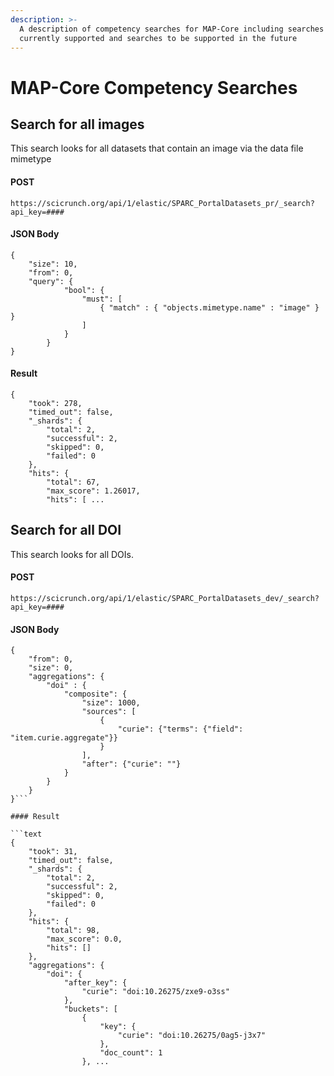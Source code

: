 ```yaml
---
description: >-
  A description of competency searches for MAP-Core including searches that are
  currently supported and searches to be supported in the future
---
```


# MAP-Core Competency Searches

## Search for all images

This search looks for all datasets that contain an image via the data file mimetype

#### POST

```text
https://scicrunch.org/api/1/elastic/SPARC_PortalDatasets_pr/_search?api_key=####
```

#### JSON Body

```text
{
    "size": 10,
    "from": 0,
    "query": {
            "bool": {
                "must": [
                    { "match" : { "objects.mimetype.name" : "image" } }
                ]
            }
        }
}
```

#### Result

```text
{
    "took": 278,
    "timed_out": false,
    "_shards": {
        "total": 2,
        "successful": 2,
        "skipped": 0,
        "failed": 0
    },
    "hits": {
        "total": 67,
        "max_score": 1.26017,
        "hits": [ ...
```

## Search for all DOI

This search looks for all DOIs.

#### POST

```text
https://scicrunch.org/api/1/elastic/SPARC_PortalDatasets_dev/_search?api_key=####
```

#### JSON Body

````text
{
    "from": 0,
    "size": 0,
    "aggregations": {
        "doi" : {
            "composite": {
                "size": 1000,
                "sources": [
                    {
                        "curie": {"terms": {"field": "item.curie.aggregate"}}
                    }
                ],
                "after": {"curie": ""}
            }
        }
    }
}```

#### Result

```text
{
    "took": 31,
    "timed_out": false,
    "_shards": {
        "total": 2,
        "successful": 2,
        "skipped": 0,
        "failed": 0
    },
    "hits": {
        "total": 98,
        "max_score": 0.0,
        "hits": []
    },
    "aggregations": {
        "doi": {
            "after_key": {
                "curie": "doi:10.26275/zxe9-o3ss"
            },
            "buckets": [
                {
                    "key": {
                        "curie": "doi:10.26275/0ag5-j3x7"
                    },
                    "doc_count": 1
                }, ...
````
